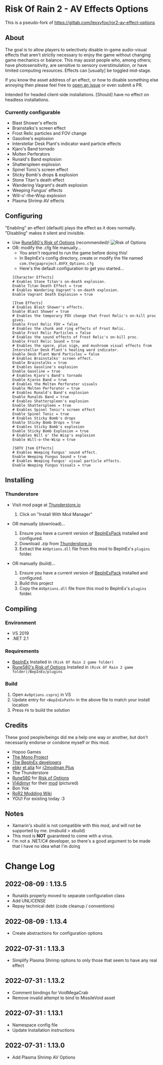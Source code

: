 
# Risk Of Rain 2 - AV Effects Options
This is a pseudo-fork of https://gitlab.com/lexxyfox/ror2-av-effect-options

## About
The goal is to allow players to selectively disable in-game audio-visual effects that aren't strictly necessary to enjoy the game without changing game mechanics or balance. This may assist people who, among others; have photosensitivity, are sensitive to sensory overstimulation, or have limited computing resources. Effects can [usually] be toggled mid-stage.

If you know the asset address of an effect, or how to disable something else annoying then please feel free to [open an issue](https://github.com/tlsJP/ror2-av-effect-options/issues) or even submit a PR.

Intended for headed client-side installations. [Should] have no effect on headless installations. 

### Currently configurable
* Blast Shower's effects
* Brainstalks's screen effect
* Frost Relic particles and FOV change
* Gasoline's explosion
* Interstellar Desk Plant's indicator ward particle effects
* Kjaro's Band tornado
* Molten Perferators
* Runald's Band explosion
* Shatterspleen explosion
* Spinel Tonic's screen effect
* Sticky Bomb's drops & explosion
* Stone Titan's death effect
* Wandering Vagrant's death explosion
* Weeping Fungus' effects
* Will-o'-the-Wisp explosion
* Plasma Shrimp AV effects


## Configuring
"Enabling" an effect (default) plays the effect as it does normally. "Disabling" makes it silent and invisible.
* Use [Rune580's Risk of Options](https://thunderstore.io/package/Rune580/Risk_Of_Options) (recommended)!
    ![Risk of Options](https://github.com/tlsJP/ror2-av-effect-options/blob/main/screenshot.png)
* OR: modify the .cfg file manually...
    * You aren't required to run the game before doing this!
    * In BepInEx's config directory, create or modify the file named `com.thejpaproject.AVFX_Options.cfg`
    * Here's the default configuration to get you started...
    ```
    [Character Effects]
    # Enables Stone Titan's on-death explosion.
    Enable Titan Death Effect = true
    # Enables Wandering Vagrant's on-death explosion. 
    Enable Vagrant Death Explosion = true

    [Item Effects]
    # Enables Blast Shower's effects.
    Enable Blast Shower = true
    # Enables the temporary FOV change that Frost Relic's on-kill proc gives.
    Enable Frost Relic FOV = false
    # Enables the chunk and ring effects of Frost Relic.
    Enable Frost Relic Particles = false
    # Enables the sound effects of Frost Relic's on-kill proc.
    Enable Frost Relic Sound = true
    # Enables the spore, plus sign, and mushroom visual effects from Interstellar Desk Plant's healing ward indicator.
    Enable Desk Plant Ward Particles = false
    # Enables Brainstalks' screen effect.
    Enable Brainstalks = true
    # Enables Gasoline's explosion
    Enable Gasoline = true
    # Enables Kjaro's Band's tornado
    Enable Kjaros Band = true
    # Enables the Molten Perforator visuals
    Enable Molten Perforator = true
    # Enables Runald's Band's explosion
    Enable Runalds Band = true
    # Enables Shatterspleen's explosion
    Enable Shatterspleen = true
    # Enables Spinel Tonic's screen effect
    Enable Spinel Tonic = true
    # Enables Sticky Bomb's drops
    Enable Sticky Bomb Drops = true
    # Enables Sticky Bomb's explosion
    Enable Sticky Bomb Explosion = true
    # Enables Will o' the Wisp's explosion
    Enable Will-o-the-Wisp = true
    
    [SOTV Item Effects]
    # Enables Weeping Fungus' sound effect. 
    Enable Weeping Fungus Sound = true
    # Enables Weeping Fungus' visual particle effects. 
    Enable Weeping Fungus Visuals = true
    ```

## Installing

### Thunderstore

* Visit mod page at [Thunderstore.io](https://thunderstore.io/package/TeamNinjaDSM/JPs_AV_Effect_Options/)
    1. Click on "Install With Mod Manager" 

* OR manually (download)...
    1. Ensure you have a current version of [BepInExPack](https://thunderstore.io/package/bbepis/BepInExPack) installed and configured.
    2. Download .zip from [Thunderstore.io](https://thunderstore.io/package/TeamNinjaDSM/JPs_AV_Effect_Options/)
    2. Extract the `AVOptions.dll` file from this mod to BepInEx's `plugins` folder.

* OR manually (build)...
    1. Ensure you have a current version of [BepInExPack](https://thunderstore.io/package/bbepis/BepInExPack) installed and configured.
    2. Build this project
    3. Copy the `AVOptions.dll` file from this mod to BepInEx's `plugins` folder.

## Compiling

### Environment
* VS 2019
* .NET 2.1


### Requirements
* [BepInEx](https://github.com/BepInEx/BepInEx) Installed in `(Risk Of Rain 2 game folder)` 
* [Rune580's Risk of Options](https://thunderstore.io/package/Rune580/Risk_Of_Options) Installed in `(Risk Of Rain 2 game folder)/BepInEx/plugins`

### Build

1. Open `AvOptions.csproj` in VS
2. Update entry for `<BepInExPath>` in the above file to match your install location
3. Press `F6` to build the solution


## Credits 
These good people/beings did me a help one way or another, but don't necessarily endorse or condone myself or this mod.
* Hopoo Games
* [The Mono Project](https://www.mono-project.com)
* [The BepInEx developers](https://github.com/BepInEx/BepInEx/graphs/contributors)
* [ebkr](https://github.com/ebkr) [et alia](https://github.com/ebkr/r2modmanPlus/graphs/contributors) for [r2modman Plus](https://thunderstore.io/package/ebkr/r2modman)
* The Thunderstore
* [Rune580](https://github.com/Rune580) for [Risk of Options](https://thunderstore.io/package/Rune580/Risk_Of_Options)
* [Vl4dimyr](https://github.com/Vl4dimyr) for their [mod](https://thunderstore.io/package/Vl4dimyr/CaptainShotgunModes) (pictured)
* Bon Yok
* [RoR2 Modding Wiki](https://github.com/risk-of-thunder/R2Wiki)
* YOU! For existing today :3

## Notes
* Xamarin's xbuild is not compatible with this mod, and will not be supported by me. (msbuild > xbuild)
* This mod is **NOT** guaranteed to come with a virus.
* I'm not a .NET/C# developer, so there's a good argument to be made that I have no idea what I'm doing

# Change Log

## 2022-08-09 : 1.13.5
* Runalds properly moved to separate configuration class
* Add UNLICENSE
* Repay technical debt (code cleanup / conventions)

## 2022-08-09 : 1.13.4

* Create abstractions for configuration options

## 2022-07-31 : 1.13.3

* Simplify Plasma Shrimp options to only those that seem to have any real effect

## 2022-07-31 : 1.13.2

* Comment bindings for VoidMegaCrab
* Remove invalid attempt to bind to MissileVoid asset

## 2022-07-31 : 1.13.1

* Namespace config file
* Update Installation instructions

## 2022-07-31 : 1.13.0

* Add Plasma Shrimp AV Options

